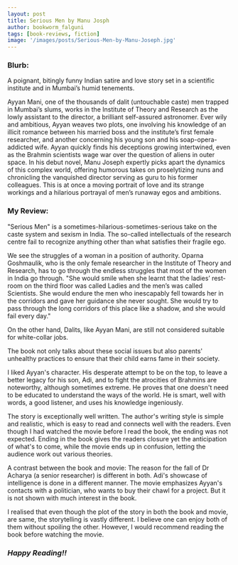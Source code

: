 ```yaml
---
layout: post
title: Serious Men by Manu Josph
author: bookworm_falguni
tags: [book-reviews, fiction]
image: '/images/posts/Serious-Men-by-Manu-Joseph.jpg'
---
```

### **Blurb:**
 
A poignant, bitingly funny Indian satire and love story set in a scientific institute and in Mumbai’s humid tenements.

Ayyan Mani, one of the thousands of dalit (untouchable caste) men trapped in Mumbai’s slums, works in the Institute of Theory and Research as the lowly assistant to the director, a brilliant self-assured astronomer. Ever wily and ambitious, Ayyan weaves two plots, one involving his knowledge of an illicit romance between his married boss and the institute’s first female researcher, and another concerning his young son and his soap-opera-addicted wife. Ayyan quickly finds his deceptions growing intertwined, even as the Brahmin scientists wage war over the question of aliens in outer space. In his debut novel, Manu Joseph expertly picks apart the dynamics of this complex world, offering humorous takes on proselytizing nuns and chronicling the vanquished director serving as guru to his former colleagues. This is at once a moving portrait of love and its strange workings and a hilarious portrayal of men’s runaway egos and ambitions.

### **My Review:**

"Serious Men" is a sometimes-hilarious-sometimes-serious take on the caste system and sexism in India. The so-called intellectuals of the research centre fail to recognize anything other than what satisfies their fragile ego.

We see the struggles of a woman in a position of authority. Oparna Goshmaulik, who is the only female researcher in the Institute of Theory and Research, has to go through the endless struggles that most of the women in India go through. 
"She would smile when she learnt that the ladies’ rest-room on the third floor was called Ladies and the men’s was called Scientists. She would endure the men who inescapably fell towards her in the corridors and gave her guidance she never sought. She would try to pass through the long corridors of this place like a shadow, and she would fail every day."

On the other hand, Dalits, like Ayyan Mani, are still not considered suitable for white-collar jobs.

The book not only talks about these social issues but also parents' unhealthy practices to ensure that their child earns fame in their society.

I liked Ayyan's character. His desperate attempt to be on the top, to leave a better legacy for his son, Adi, and to fight the atrocities of Brahmins are noteworthy, although sometimes extreme. He proves that one doesn't need to be educated to understand the ways of the world. He is smart, well with words, a good listener, and uses his knowledge ingeniously.

The story is exceptionally well written. The author's writing style is simple and realistic, which is easy to read and connects well with the readers.
Even though I had watched the movie before I read the book, the ending was not expected. Ending in the book gives the readers closure yet the anticipation of what's to come, while the movie ends up in confusion, letting the audience work out various theories.

A contrast between the book and movie:
The reason for the fall of Dr Acharya (a senior researcher) is different in both.
Adi's showcase of intelligence is done in a different manner.
The movie emphasizes Ayyan's contacts with a politician, who wants to buy their chawl for a project. But it is not shown with much interest in the book.

I realised that even though the plot of the story in both the book and movie, are same, the storytelling is vastly different. I believe one can enjoy both of them without spoiling the other. However, I would recommend reading the book before watching the movie.

### ***Happy Reading!!***
